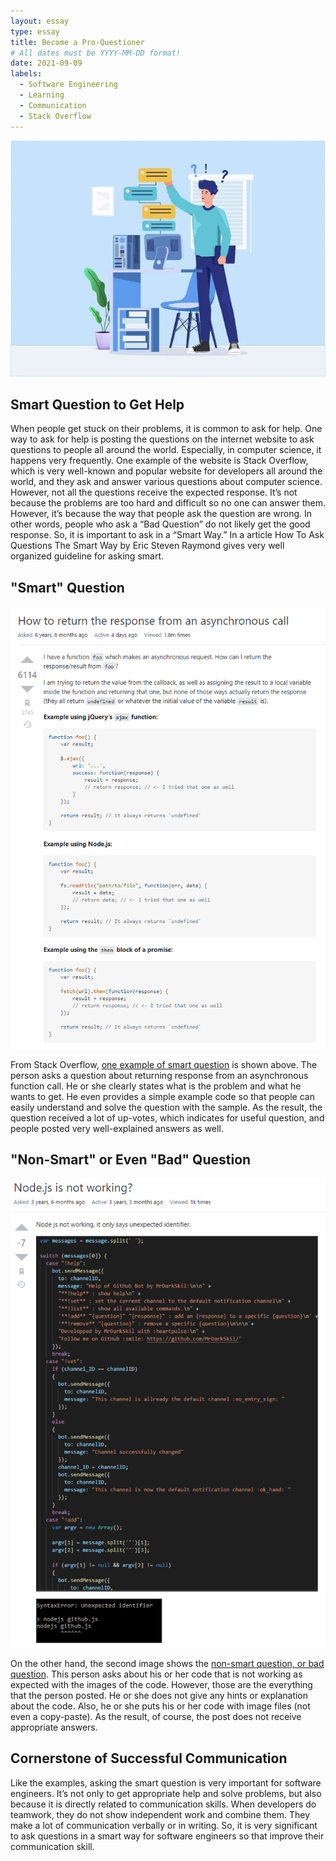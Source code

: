 ```yaml
---
layout: essay
type: essay
title: Become a Pro-Questioner
# All dates must be YYYY-MM-DD format!
date: 2021-09-09
labels:
  - Software Engineering
  - Learning
  - Communication
  - Stack Overflow
---
```


<img class="ui large floated image" src="../images/Questions.jpg">

## Smart Question to Get Help

When people get stuck on their problems, it is common to ask for help. One way to ask for help is posting the questions on the internet website to ask questions to people all around the world. Especially, in computer science, it happens very frequently. One example of the website is Stack Overflow, which is very well-known and popular website for developers all around the world, and they ask and answer various questions about computer science. However, not all the questions receive the expected response. It’s not because the problems are too hard and difficult so no one can answer them. However, it’s because the way that people ask the question are wrong. In other words, people who ask a “Bad Question”  do not likely get the good response. So, it is important to ask in a “Smart Way.” In a article How To Ask Questions The Smart Way by Eric Steven Raymond gives very well organized guideline for asking smart. 


## "Smart" Question

<img class="ui large centered image" src="../images/good-question.PNG">

From Stack Overflow, [one example of smart question](https://stackoverflow.com/questions/14220321/how-to-return-the-response-from-an-asynchronous-call) is shown above. The person asks a question about returning response from an asynchronous function call. He or she clearly states what is the problem and what he wants to get. He even provides a simple example code so that people can easily understand and solve the question with the sample. As the result, the question received a lot of up-votes, which indicates for useful question, and people posted very well-explained answers as well. 





## "Non-Smart" or Even "Bad" Question

<img class="ui large centered image" src="../images/bad-question.PNG">

On the other hand, the second image shows the [non-smart question, or bad question](https://stackoverflow.com/questions/49214481/node-js-is-not-working). This person asks about his or her code that is not working as expected with the images of the code. However, those are the everything that the person posted. He or she does not give any hints or explanation about the code. Also, he or she puts his or her code with image files (not even a copy-paste). As the result, of course, the post does not receive appropriate answers.


## Cornerstone of Successful Communication

Like the examples, asking the smart question is very important for software engineers. It’s not only to get appropriate help and solve problems, but also because it is directly related to communication skills. When developers do teamwork, they do not show independent work and combine them. They make a lot of communication verbally or in writing. So, it is very significant to ask questions in a smart way for software engineers so that improve their communication skill. 
